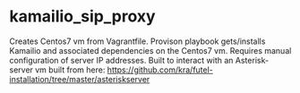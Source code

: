 # kamailio_sip_proxy

Creates Centos7 vm from Vagrantfile.
Provison playbook gets/installs Kamailio and associated dependencies on the Centos7 vm.  Requires manual configuration of server IP addresses.
Built to interact with an Asterisk-server vm built from here: https://github.com/kra/futel-installation/tree/master/asteriskserver
